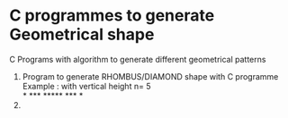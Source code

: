 # C programmes to generate Geometrical shape 
C Programs with algorithm to generate different geometrical patterns 

1. Program to generate RHOMBUS/DIAMOND shape with C programme
    Example : with vertical height n= 5                     
                         *
                        ***
                       *****
                        ***
                         *
2.                        
